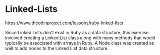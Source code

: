 # Linked-Lists
https://www.theodinproject.com/lessons/ruby-linked-lists

Since Linked Lists don't exist in Ruby as a data structure, this exercise involved creating a Linked List class along with many methods that would typically be associated with arrays in Ruby. A Node class was created as well to add nodes to the Linked List data structure. 
